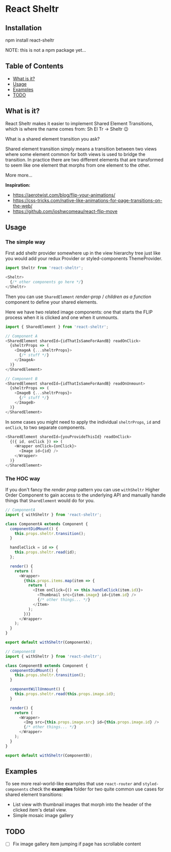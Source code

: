 # React Sheltr

## Installation

  npm install react-sheltr

NOTE: this is not a npm package yet...

## Table of Contents

* [What is it?](#what-is-it-)
* [Usage](#usage)
* [Examples](#examples)
* [TODO](#todo)

## What is it?

React Sheltr makes it easier to implement Shared Element Transitions, which is where
the name comes from: Sh El Tr -> Sheltr 😉

What is a shared element transition you ask?

Shared element transition simply means a transition between two views where some
element common for both views is used to bridge the transition.
In practice there are two different elements that are transformed to seem like
one element that morphs from one element to the other.

More more...

**Inspiration:**

- https://aerotwist.com/blog/flip-your-animations/
- https://css-tricks.com/native-like-animations-for-page-transitions-on-the-web/
- https://github.com/joshwcomeau/react-flip-move

## Usage

### The simple way

First add sheltr provider somewhere up in the view hierarchy tree just like you
would add your redux Provider or styled-components ThemeProvider.

```javascript
import Sheltr from 'react-sheltr';

<Sheltr>
  {/* other components go here */}
</Sheltr>
```

Then you can use `SharedElement` *render-prop* / *children as a function*
component to define your shared elements.

Here we have two related image components: one that starts the FLIP process when
it is clicked and one when it unmounts.

```javascript
import { SharedElement } from 'react-sheltr';

// Component A
<SharedElement sharedId={idThatIsSameForAandB} readOnClick>
  {sheltrProps => (
    <ImageA {...sheltrProps}>
      {/* stuff */}
    </ImageA>
  )}
</SharedElement>

// Component B
<SharedElement sharedId={idThatIsSameForAandB} readOnUnmount>
  {sheltrProps => (
    <ImageB {...sheltrProps}>
      {/* stuff */}
    </ImageB>
  )}
</SharedElement>
```

In some cases you might need to apply the individual `sheltrProps`, `id` and `onClick`, to two separate components.

```javascript
<SharedElement sharedId={youProvideThisId} readOnClick>
  {({ id, onClick }) => (
    <Wrapper onClick={onClick}>
      <Image id={id} />
    </Wrapper>
  )}
</SharedElement>
```

### The HOC way

If you don't fancy the *render prop* pattern you can use `withSheltr`
Higher Order Component to gain access to the underlying API and manually handle things
that `ShareElement` would do for you.

```javascript
// ComponentA
import { withSheltr } from 'react-sheltr';

class ComponentA extends Component {
  componentDidMount() {
    this.props.sheltr.transition();
  }

  handleClick = id => {
    this.props.sheltr.read(id);
  };

  render() {
    return (
      <Wrapper>
        {this.props.items.map(item => {
          return (
            <Item onClick={() => this.handleClick(item.id)}>
              <Thumbnail src={item.image} id={item.id} />
              {/* other things... */}
            </Item>
          );
        })}
      </Wrapper>
    );
  }
}

export default withSheltr(ComponentA);
```

```javascript
// ComponentB
import { withSheltr } from 'react-sheltr';

class ComponentB extends Component {
  componentDidMount() {
    this.props.sheltr.transition();
  }

  componentWillUnmount() {
    this.props.sheltr.read(this.props.image.id);
  }

  render() {
    return (
      <Wrapper>
        <Img src={this.props.image.src} id={this.props.image.id} />
        {/* other things... */}
      </Wrapper>
    );
  }
}

export default withSheltr(ComponentB);
```

## Examples

To see more real-world-like examples that use `react-router` and `styled-components`
check the **examples** folder for two quite common use cases for shared element transitions:

- List view with thumbnail images that morph into the header of the clicked item's detail view.
- Simple mosaic image gallery

## TODO

- [ ] Fix image gallery item jumping if page has scrollable content
